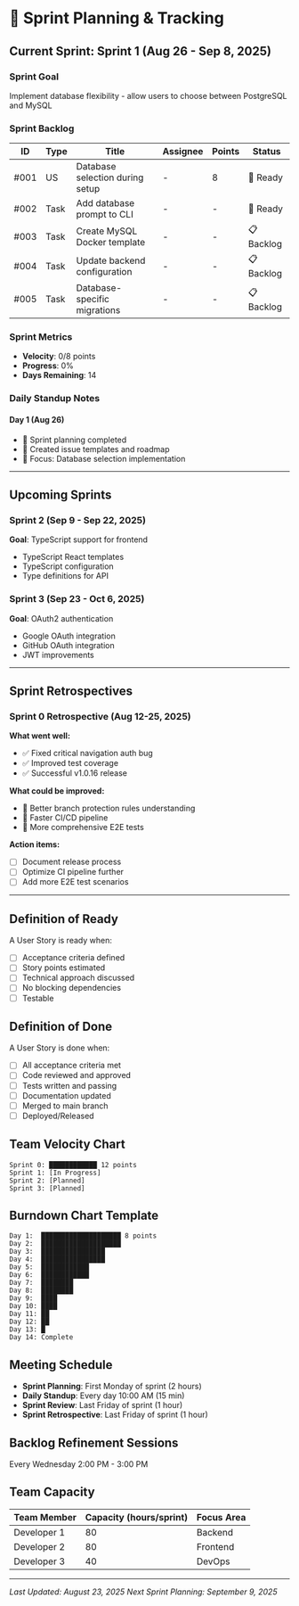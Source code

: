 # 🏃 Sprint Planning & Tracking

## Current Sprint: Sprint 1 (Aug 26 - Sep 8, 2025)

### Sprint Goal
Implement database flexibility - allow users to choose between PostgreSQL and MySQL

### Sprint Backlog

| ID | Type | Title | Assignee | Points | Status |
|----|------|-------|----------|--------|--------|
| #001 | US | Database selection during setup | - | 8 | 🔵 Ready |
| #002 | Task | Add database prompt to CLI | - | - | 🔵 Ready |
| #003 | Task | Create MySQL Docker template | - | - | 📋 Backlog |
| #004 | Task | Update backend configuration | - | - | 📋 Backlog |
| #005 | Task | Database-specific migrations | - | - | 📋 Backlog |

### Sprint Metrics
- **Velocity**: 0/8 points
- **Progress**: 0%
- **Days Remaining**: 14

### Daily Standup Notes
<!-- Update daily -->
#### Day 1 (Aug 26)
- 🚀 Sprint planning completed
- 📝 Created issue templates and roadmap
- 🎯 Focus: Database selection implementation

---

## Upcoming Sprints

### Sprint 2 (Sep 9 - Sep 22, 2025)
**Goal**: TypeScript support for frontend
- TypeScript React templates
- TypeScript configuration
- Type definitions for API

### Sprint 3 (Sep 23 - Oct 6, 2025)
**Goal**: OAuth2 authentication
- Google OAuth integration
- GitHub OAuth integration
- JWT improvements

---

## Sprint Retrospectives

### Sprint 0 Retrospective (Aug 12-25, 2025)
**What went well:**
- ✅ Fixed critical navigation auth bug
- ✅ Improved test coverage
- ✅ Successful v1.0.16 release

**What could be improved:**
- 🔄 Better branch protection rules understanding
- 🔄 Faster CI/CD pipeline
- 🔄 More comprehensive E2E tests

**Action items:**
- [ ] Document release process
- [ ] Optimize CI pipeline further
- [ ] Add more E2E test scenarios

---

## Definition of Ready
A User Story is ready when:
- [ ] Acceptance criteria defined
- [ ] Story points estimated
- [ ] Technical approach discussed
- [ ] No blocking dependencies
- [ ] Testable

## Definition of Done
A User Story is done when:
- [ ] All acceptance criteria met
- [ ] Code reviewed and approved
- [ ] Tests written and passing
- [ ] Documentation updated
- [ ] Merged to main branch
- [ ] Deployed/Released

## Team Velocity Chart
```
Sprint 0: ████████████ 12 points
Sprint 1: [In Progress]
Sprint 2: [Planned]
Sprint 3: [Planned]
```

## Burndown Chart Template
```
Day 1:  ████████████████████ 8 points
Day 2:  ████████████████████
Day 3:  ████████████████
Day 4:  ████████████████
Day 5:  ████████████
Day 6:  ████████████
Day 7:  ████████
Day 8:  ████████
Day 9:  ████
Day 10: ████
Day 11: ██
Day 12: ██
Day 13: █
Day 14: Complete
```

## Meeting Schedule
- **Sprint Planning**: First Monday of sprint (2 hours)
- **Daily Standup**: Every day 10:00 AM (15 min)
- **Sprint Review**: Last Friday of sprint (1 hour)
- **Sprint Retrospective**: Last Friday of sprint (1 hour)

## Backlog Refinement Sessions
Every Wednesday 2:00 PM - 3:00 PM

## Team Capacity
| Team Member | Capacity (hours/sprint) | Focus Area |
|-------------|------------------------|------------|
| Developer 1 | 80 | Backend |
| Developer 2 | 80 | Frontend |
| Developer 3 | 40 | DevOps |

---

*Last Updated: August 23, 2025*
*Next Sprint Planning: September 9, 2025*